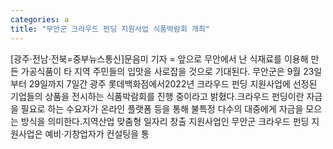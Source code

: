 ```yaml
---
categories: a
title: "무안군 크라우드 펀딩 지원사업 식품박람회 개최"
---
```

[광주·전남·전북=중부뉴스통신]문음미 기자 = 앞으로 무안에서 난 식재료를 이용해 만든 가공식품이 타 지역 주민들의 입맛을 사로잡을 것으로 기대된다. 무안군은 9월 23일부터 29일까지 7일간 광주 롯데백화점에서2022년 크라우드 펀딩 지원사업에 선정된 기업들의 상품을 전시하는 식품박람회를 진행 중이라고 밝혔다.크라우드 펀딩이란 자금을 필요로 하는 수요자가 온라인 플랫폼 등을 통해 불특정 다수의 대중에게 자금을 모으는 방식을 의미한다.지역산업 맞춤형 일자리 창출 지원사업인 무안군 크라우드 펀딩 지원사업은 예비·기창업자가 컨설팅을 통